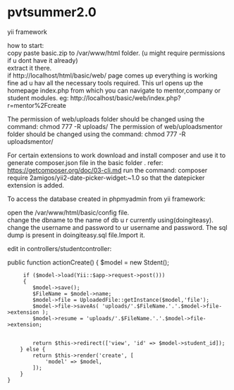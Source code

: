 # pvtsummer2.0
yii framework


how to start:   
copy paste basic.zip to /var/www/html folder. (u might require permissions if u dont have it already)  
extract it there.   
if http://localhost/html/basic/web/ page comes up everything is working fine ad u hav all the necessary tools required.
This url opens up the homepage index.php from which you can navigate to mentor,company or student modules.
eg: http://localhost/basic/web/index.php?r=mentor%2Fcreate

The permission of web/uploads folder should be changed using the command: chmod 777 -R uploads/
The permission of web/uploadsmentor folder should be changed using the command: chmod 777 -R uploadsmentor/

For certain extensions to work download and install composer and use it to generate composer.json file in the basic folder .
refer: https://getcomposer.org/doc/03-cli.md
run the command: composer require 2amigos/yii2-date-picker-widget:~1.0 
so that the datepicker extension is added.


To access the database created in phpmyadmin from yii framework:

open the /var/www/html/basic/config file.   
change the dbname to the name of db u r currently using(doingiteasy).   
change the username and password to ur username and password.
The sql dump is present in doingiteasy.sql file.Import it.

edit in controllers/studentcontroller:     
     
  public function actionCreate()
    {
        $model = new Stdent();

         if ($model->load(Yii::$app->request->post())) 
         {
			$model->save();
            $FileName = $model->name;
            $model->file = UploadedFile::getInstance($model,'file');
            $model->file->saveAs( 'uploads/'.$FileName.'.'.$model->file->extension );
            $model->resume = 'uploads/'.$FileName.'.'.$model->file->extension;

            
            return $this->redirect(['view', 'id' => $model->student_id]);
        } else {
            return $this->render('create', [
                'model' => $model,
            ]);
        }
    }

